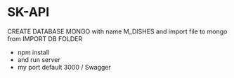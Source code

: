 # SK-API
CREATE DATABASE MONGO with name M_DISHES and import file to mongo from IMPORT DB FOLDER
- npm install
- and run server
- my port default 3000 / Swagger
